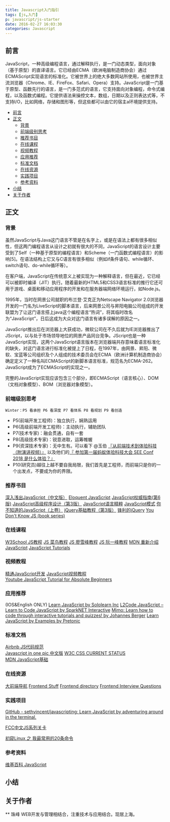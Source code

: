 ```yaml
---
title: Javascript入门指引
tags: [js,入门]
p: javascript/js-starter
date: 2016-02-27 16:03:30
categories: Javascript
---
```


## 前言

JavaScript，一种高级编程语言，通过解释执行，是一门动态类型，面向对象（基于原型）的直译语言。它已经由ECMA（欧洲电脑制造商协会）通过ECMAScript实现语言的标准化。它被世界上的绝大多数网站所使用，也被世界主流浏览器（Chrome、IE、FireFox、Safari、Opera）支持。JavaScript是一门基于原型、函数先行的语言，是一门多范式的语言，它支持面向对象编程，命令式编程，以及函数式编程。它提供语法来操控文本，数组，日期以及正则表达式等，不支持I/O，比如网络，存储和图形等，但这些都可以由它的宿主a环境提供支持。

<!-- TOC -->

- [前言](#前言)
- [正文](#正文)
    - [背景](#背景)
    - [前端级别思考](#前端级别思考)
    - [推荐书目](#推荐书目)
    - [在线课程](#在线课程)
    - [视频教程](#视频教程)
    - [应用推荐](#应用推荐)
    - [标准文档](#标准文档)
    - [在线资源](#在线资源)
    - [实践项目](#实践项目)
    - [参考资料](#参考资料)
- [小结](#小结)
- [关于作者](#关于作者)

<!-- /TOC -->

<!--more-->

## 正文

### 背景

虽然JavaScript与Java这门语言不管是在名字上，或是在语法上都有很多相似性，但这两门编程语言从设计之初就有很大的不同，JavaScript的语言设计主要受到了Self（一种基于原型的编程语言）和Scheme（一门函数式编程语言）的影响[5]。在语法结构上它又与C语言有很多相似（例如if条件语句、while循环、switch语句、do-while循环等）。

在客户端，JavaScript在传统意义上被实现为一种解释语言，但在最近，它已经可以被即时编译（JIT）执行。随着最新的HTML5和CSS3语言标准的推行它还可用于游戏、桌面和移动应用程序的开发和在服务器端网络环境运行，如Node.js。

1995年，当时在网景公司就职的布兰登·艾克正为Netscape Navigator 2.0浏览器开发的一门名为LiveScript的脚本语言，后来网景公司与昇阳电脑公司组成的开发联盟为了让这门语言搭上java这个编程语言“热词”，将其临时改名为“JavaScript”，日后这成为大众对这门语言有诸多误解的原因之一。

JavaScript推出后在浏览器上大获成功，微软公司在不久后就为IE浏览器推出了JScript，以与处于市场领导地位的网景产品同台竞争。JScript也是一种JavaScript实现，这两个JavaScript语言版本在浏览器端共存意味着语言标准化的缺失，对这门语言进行标准化被提上了日程，在1997年，由网景、昇阳、微软、宝蓝等公司组织及个人组成的技术委员会在ECMA（欧洲计算机制造商协会）确定定义了一种名叫ECMAScript的新脚本语言标准，规范名为ECMA-262。JavaScript成为了ECMAScript的实现之一。

完整的JavaScript实现应该包含三个部分，即ECMAScript（语言核心）、DOM（文档对象模型）、BOM（浏览器对象模型）。

### 前端级别思考

    Winter：P5 看承担 P6 看深度 P7 看体系 P8 看规划 P9 看创造

- P5(前端开发工程师)：独立执行，娴熟运用
- P6(高级前端开发工程师)：主动执行，辅助团队
- P7(技术专家)：融会贯通，自有一套
- P8(高级技术专家)：锐意进取，运筹帷幄
- P9(资深技术专家)：无中生有。可以看下 @玉伯 [『从前端技术到体验科技（附演讲视频）』](https://zhuanlan.zhihu.com/p/32782686) 以及他们的[『 参加第一届蚂蚁体验科技大会 SEE Conf 2018 是什么体验？』](https://www.zhihu.com/question/263685257)
- P10(研究员)越往上越不要自我局限，我们首先是工程师，而前端只是你的一个出发点，不要成为你的界限。




### 推荐书目

[深入浅出JavaScript（中文版）](https://book.douban.com/subject/5337333/)
[Eloquent JavaScript](https://book.douban.com/subject/5402021/)
[JavaScript权威指南(第6版)](https://book.douban.com/subject/10549733/)
[JavaScript高级程序设计（第3版）](https://book.douban.com/subject/10546125/)
[JavaScript语言精粹](https://book.douban.com/subject/3590768/)
[JavaScript模式](https://book.douban.com/subject/11506062/)
[你不知道的JavaScript（上卷）](https://book.douban.com/subject/26351021/)
[jQuery基础教程（第3版）](https://book.douban.com/subject/10569608/)
[锋利的jQuery](https://book.douban.com/subject/10792216/)
[You Don't Know JS (book series)](https://github.com/getify/You-Dont-Know-JS)
    
### 在线课程
        
[W3School JS教程](http://www.w3school.com.cn/js/)
[JS 菜鸟教程](http://www.runoob.com/js/js-tutorial.html)
[JS 廖雪峰教程](http://www.liaoxuefeng.com/wiki/001434446689867b27157e896e74d51a89c25cc8b43bdb3000)
[JS 阮一峰教程](http://javascript.ruanyifeng.com/)
[MDN 重新介绍JavaScript](https://developer.mozilla.org/zh-CN/docs/Web/JavaScript/A_re-introduction_to_JavaScript)
[JavaScript Tutorials](http://www.htmldog.com/guides/javascript/)                
        
        
### 视频教程

[精通JavaScript开发](http://study.163.com/course/introduction.htm%3FcourseId%3D224014%23/courseDetail)
[JavaScript视频教程](http://www.jikexueyuan.com/course/javascript/2-0-0-0/)                
[Youtube JavaScript Tutorial for Absolute Beginners](https://www.youtube.com/watch%3Fv%3DXL9Ri8pO68w)
                
### 应用推荐
(IOS&English ONLY)
[Learn JavaScript by Sololearn Inc](https://appsto.re/cn/RsAY4.i)
[L2Code JavaScript – Learn to Code JavaScript by SparkNET Interactive](https://appsto.re/cn/Vvt4X.i)
[Mimo: Learn how to code through interactive tutorials and quizzes! by Johannes Berger](https://appsto.re/cn/C4TLdb.i)
[Learn JavaScript by Examples by Pretonic](https://appsto.re/cn/5lwBab.i)               
        
### 标准文档        
[Airbnb JS代码规范](https://github.com/airbnb/javascript")        
[Javascript in one pic 中文版](https://github.com/coodict/javascript-in-one-pic/blob/master/README-zh.md)
[W3C CSS CURRENT STATUS](https://www.w3.org/standards/techs/css%23w3c_all)        
[MDN JavaScript基础](https://developer.mozilla.org/zh-CN/docs/Learn/Getting_started_with_the_web/JavaScript_basics)        
            
### 在线资源
[大前端导航](http://www.daqianduan.com/nav)
[Frontend Stuff](https://github.com/moklick/frontend-stuff)
[Frontend directory](https://frontend.directory/)
[Frontend Interview Questions](https://github.com/h5bp/Front-end-Developer-Interview-Questions)

### 实践项目                
[GitHub - sethvincent/javascripting: Learn JavaScript by adventuring around in the terminal.](https://github.com/sethvincent/javascripting)
            
[FCC中文JS系列关卡](https://freecodecamp.cn/challenges/comment-your-javascript-code)                

[初窥Linux 之 我最常用的20条命令](http://blog.csdn.net/ljianhui/article/details/11100625)


### 参考资料
[维基百科 JavaScript](https://zh.wikipedia.org/wiki/JavaScript)


## 小结

## 关于作者
** 珠峰
WEB开发与管理相结合，注重技术与应用结合。现居上海。 
